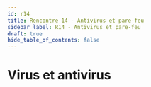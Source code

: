 ```yaml
---
id: r14
title: Rencontre 14 - Antivirus et pare-feu
sidebar_label: R14 - Antivirus et pare-feu
draft: true
hide_table_of_contents: false
---
```


# Virus et antivirus





